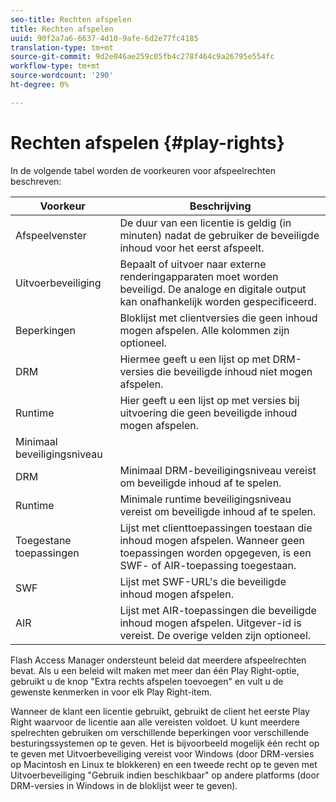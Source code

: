 ```yaml
---
seo-title: Rechten afspelen
title: Rechten afspelen
uuid: 90f2a7a6-6637-4d10-9afe-6d2e77fc4185
translation-type: tm+mt
source-git-commit: 9d2e046ae259c05fb4c278f464c9a26795e554fc
workflow-type: tm+mt
source-wordcount: '290'
ht-degree: 0%

---
```



# Rechten afspelen {#play-rights}

In de volgende tabel worden de voorkeuren voor afspeelrechten beschreven:

| Voorkeur | Beschrijving |
|--- |--- |
| Afspeelvenster | De duur van een licentie is geldig (in minuten) nadat de gebruiker de beveiligde inhoud voor het eerst afspeelt. |
| Uitvoerbeveiliging | Bepaalt of uitvoer naar externe renderingapparaten moet worden beveiligd. De analoge en digitale output kan onafhankelijk worden gespecificeerd. |
| Beperkingen | Bloklijst met clientversies die geen inhoud mogen afspelen. Alle kolommen zijn optioneel. |
| DRM | Hiermee geeft u een lijst op met DRM-versies die beveiligde inhoud niet mogen afspelen. |
| Runtime | Hier geeft u een lijst op met versies bij uitvoering die geen beveiligde inhoud mogen afspelen. |
| Minimaal beveiligingsniveau |  |
| DRM | Minimaal DRM-beveiligingsniveau vereist om beveiligde inhoud af te spelen. |
| Runtime | Minimale runtime beveiligingsniveau vereist om beveiligde inhoud af te spelen. |
| Toegestane toepassingen | Lijst met clienttoepassingen toestaan die inhoud mogen afspelen. Wanneer geen toepassingen worden opgegeven, is een SWF- of AIR-toepassing toegestaan. |
| SWF | Lijst met SWF-URL&#39;s die beveiligde inhoud mogen afspelen. |
| AIR | Lijst met AIR-toepassingen die beveiligde inhoud mogen afspelen. Uitgever-id is vereist. De overige velden zijn optioneel. |

Flash Access Manager ondersteunt beleid dat meerdere afspeelrechten bevat. Als u een beleid wilt maken met meer dan één Play Right-optie, gebruikt u de knop &quot;Extra rechts afspelen toevoegen&quot; en vult u de gewenste kenmerken in voor elk Play Right-item.

Wanneer de klant een licentie gebruikt, gebruikt de client het eerste Play Right waarvoor de licentie aan alle vereisten voldoet. U kunt meerdere spelrechten gebruiken om verschillende beperkingen voor verschillende besturingssystemen op te geven. Het is bijvoorbeeld mogelijk één recht op te geven met Uitvoerbeveiliging vereist voor Windows (door DRM-versies op Macintosh en Linux te blokkeren) en een tweede recht op te geven met Uitvoerbeveiliging &quot;Gebruik indien beschikbaar&quot; op andere platforms (door DRM-versies in Windows in de bloklijst weer te geven).
